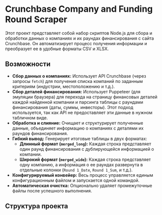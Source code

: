 # Crunchbase Company and Funding Round Scraper

Этот проект представляет собой набор скриптов Node.js для сбора и обработки данных о компаниях и их раундах финансирования с сайта Crunchbase. Он автоматизирует процесс получения информации и преобразует ее в удобные форматы CSV и XLSX.

## Возможности

*   **Сбор данных о компаниях:** Использует API Crunchbase (через запросы `fetch`) для получения списка компаний по заданным критериям (индустрии, местоположению и т.д.).
*   **Сбор деталей финансирования:** Использует Puppeteer (для эмуляции браузера) для перехода на страницу финансовых деталей каждой найденной компании и парсинга таблицы с раундами финансирования (даты, суммы, инвесторы). Этот подход используется, так как API не предоставляет эти данные в нужном табличном виде.
*   **Обработка и слияние:** Очищает и структурирует полученные данные, объединяет информацию о компаниях с деталями их раундов финансирования.
*   **Гибкий вывод:** Генерирует итоговые таблицы в двух форматах:
    *   **Длинный формат (`merged_long`):** Каждая строка представляет один раунд финансирования с дублирующейся информацией о компании.
    *   **Широкий формат (`merged_wide`):** Каждая строка представляет одну компанию, а информация о ее раундах развернута в отдельные колонки (`Round 1_Date`, `Round 1_Sum`, и т.д.).
*   **Конфигурируемый конвейер:** Весь процесс управляется единым конфигурационным файлом и запускается одной командой.
*   **Автоматическая очистка:** Опционально удаляет промежуточные файлы после успешного выполнения.

## Структура проекта 